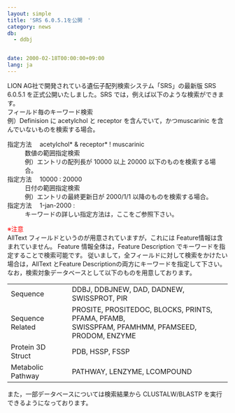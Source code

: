 ```yaml
---
layout: simple
title: 'SRS 6.0.5.1を公開　'
category: news
db:
  - ddbj


date: 2000-02-18T00:00:00+09:00
lang: ja
---
```


LION AG社で開発されている遺伝子配列検索システム「SRS」の最新版 SRS 6.0.5.1 を正式公開いたしました。SRS では，例えば以下のような検索ができます。<br>フィールド毎のキーワード検索<br>例）Definision に acetylchol と receptor を含んでいて，かつmuscarinic を含んでいないものを検索する場合。

<dl>
    <dt>指定方法 　acetylchol* &amp; receptor* ! muscarinic</dt>
    <dd>数値の範囲指定検索<br>例）エントリの配列長が 10000 以上 20000 以下のものを検索する場合。</dd>
    <dt>指定方法　 10000 : 20000</dt>
    <dd>日付の範囲指定検索<br>例）エントリの最終更新日が 2000/1/1 以降のものを検索する場合。</dd>
    <dt>指定方法 　1-jan-2000 :</dt>
    <dd>キーワードの詳しい指定方法は，ここをご参照下さい。</dd>
</dl>

<p>
    <font color="red">※注意</font><br>AllText フィールドというのが用意されていますが，これには Feature情報は含まれていません。 Feature 情報全体は，Feature Description でキーワードを指定することで検索可能です。 従いまして，全フィールドに対して検索をかけたい場合は，AllText とFeature Descriptionの両方にキーワードを指定して下さい。<br>なお，検索対象データベースとして以下のものを用意しております。
</p>

<table>
    <tr>
        <td>Sequence</td>
        <td>DDBJ, DDBJNEW, DAD, DADNEW, SWISSPROT, PIR</td>
    </tr>
    <tr>
        <td>Sequence Related</td>
        <td>PROSITE, PROSITEDOC, BLOCKS, PRINTS, PFAMA, PFAMB,<br>SWISSPFAM, PFAMHMM, PFAMSEED, PRODOM, ENZYME</td>
    </tr>
    <tr>
        <td>Protein 3D Struct</td>
        <td>PDB, HSSP, FSSP</td>
    </tr>
    <tr>
        <td>Metabolic Pathway</td>
        <td>PATHWAY, LENZYME, LCOMPOUND</td>
    </tr>
</table>

<p>また，一部データベースについては検索結果から CLUSTALW/BLASTP を実行できるようになっております。</p>
